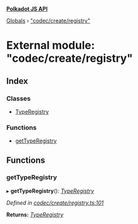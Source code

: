 **[Polkadot JS API](../README.md)**

[Globals](../globals.md) › ["codec/create/registry"](_codec_create_registry_.md)

# External module: "codec/create/registry"

## Index

### Classes

* [TypeRegistry](../classes/_codec_create_registry_.typeregistry.md)

### Functions

* [getTypeRegistry](_codec_create_registry_.md#gettyperegistry)

## Functions

###  getTypeRegistry

▸ **getTypeRegistry**(): *[TypeRegistry](../classes/_codec_create_registry_.typeregistry.md)*

*Defined in [codec/create/registry.ts:101](https://github.com/polkadot-js/api/blob/05d697c/packages/types/src/codec/create/registry.ts#L101)*

**Returns:** *[TypeRegistry](../classes/_codec_create_registry_.typeregistry.md)*